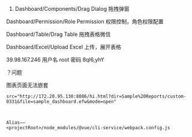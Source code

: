 
1.  Dashboard/Components/Drag Dialog 拖拽弹窗

Dashboard/Permission/Role Permission 权限控制，角色权限配置

Dashboard/Table/Drag Table 拖拽表格微信

Dashboard/Excel/Upload Excel 上传，展开表格



39.98.167.246 用户名 root 密码 8ql6,yhY


？问题

图表页面无法嵌套

    src="http://172.20.95.130:8086/hi.html?dir=Sample%20Reports/custom-0331&file=sample_dashboard.efw&mode=open"
    
    
    
    Alias——
    <projectRoot>/node_modules/@vue/cli-service/webpack.config.js